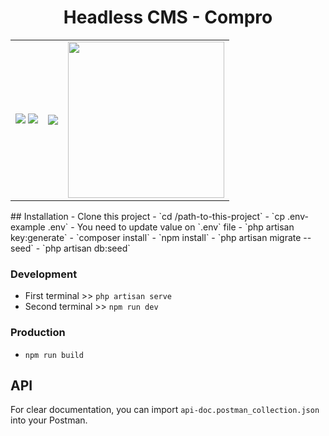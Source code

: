 <h1 align="center">Headless CMS - Compro</h1>
<table>
    <tr>
        <td valign="center">
            <div align="left">
                <img src="https://laravel.com/img/logomark.min.svg" display="inline" style="margin-right 5px" /> <img src="https://laravel.com/img/logotype.min.svg" display="inline" />
            </div>
        </td>
        <td valign="center">
            <img src="https://jetstream.laravel.com/logo-dark.svg">
        </td>
        <td valign="center">
            <img src="https://drive.google.com/uc?export=view&id=1e4YAIgBhrXPjcX4mxzMlsYIKqkVfIPLv" width="250" />
        </td>
    </tr>
</table>
## Installation
- Clone this project
- `cd /path-to-this-project`
- `cp .env-example .env`
- You need to update value on `.env` file
- `php artisan key:generate`
- `composer install`
- `npm install`
- `php artisan migrate --seed`
- `php artisan db:seed`

### Development
- First terminal >> `php artisan serve`
- Second terminal >> `npm run dev`

### Production
- `npm run build`

## API
For clear documentation, you can import `api-doc.postman_collection.json` into your Postman.
